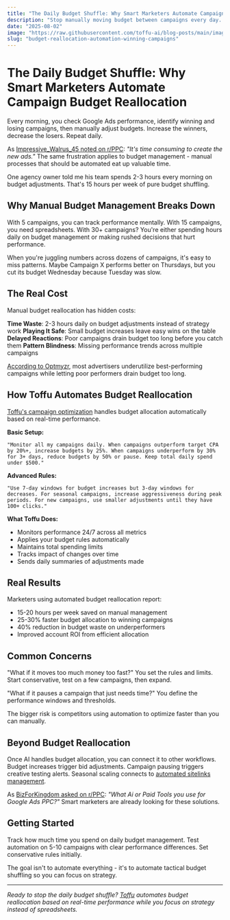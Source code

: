 ```yaml
---
title: "The Daily Budget Shuffle: Why Smart Marketers Automate Campaign Budget Reallocation"
description: "Stop manually moving budget between campaigns every day. Here's how AI automatically shifts money from losing ads to winning ones, boosting ROI while you sleep."
date: "2025-08-02"
image: "https://raw.githubusercontent.com/toffu-ai/blog-posts/main/images/budget-reallocation-automation-hero.avif"
slug: "budget-reallocation-automation-winning-campaigns"
---
```


# The Daily Budget Shuffle: Why Smart Marketers Automate Campaign Budget Reallocation

Every morning, you check Google Ads performance, identify winning and losing campaigns, then manually adjust budgets. Increase the winners, decrease the losers. Repeat daily.

As [Impressive_Walrus_45 noted on r/PPC](https://reddit.com/r/PPC/comments/1ib5wgf/automate_ad_publishing/): *"It's time consuming to create the new ads."* The same frustration applies to budget management - manual processes that should be automated eat up valuable time.

One agency owner told me his team spends 2-3 hours every morning on budget adjustments. That's 15 hours per week of pure budget shuffling.

## Why Manual Budget Management Breaks Down

With 5 campaigns, you can track performance mentally. With 15 campaigns, you need spreadsheets. With 30+ campaigns? You're either spending hours daily on budget management or making rushed decisions that hurt performance.

When you're juggling numbers across dozens of campaigns, it's easy to miss patterns. Maybe Campaign X performs better on Thursdays, but you cut its budget Wednesday because Tuesday was slow.

## The Real Cost

Manual budget reallocation has hidden costs:

**Time Waste**: 2-3 hours daily on budget adjustments instead of strategy work
**Playing It Safe**: Small budget increases leave easy wins on the table  
**Delayed Reactions**: Poor campaigns drain budget too long before you catch them
**Pattern Blindness**: Missing performance trends across multiple campaigns

[According to Optmyzr](https://www.optmyzr.com/blog/google-ads-budgets/), most advertisers underutilize best-performing campaigns while letting poor performers drain budget too long.

## How Toffu Automates Budget Reallocation

[Toffu's campaign optimization](https://toffu.ai/academy/campaign-optimization) handles budget allocation automatically based on real-time performance.

**Basic Setup:**
```
"Monitor all my campaigns daily. When campaigns outperform target CPA by 20%+, increase budgets by 25%. When campaigns underperform by 30% for 3+ days, reduce budgets by 50% or pause. Keep total daily spend under $500."
```

**Advanced Rules:**
```
"Use 7-day windows for budget increases but 3-day windows for decreases. For seasonal campaigns, increase aggressiveness during peak periods. For new campaigns, use smaller adjustments until they have 100+ clicks."
```

**What Toffu Does:**
- Monitors performance 24/7 across all metrics
- Applies your budget rules automatically
- Maintains total spending limits
- Tracks impact of changes over time
- Sends daily summaries of adjustments made

## Real Results

Marketers using automated budget reallocation report:
- 15-20 hours per week saved on manual management
- 25-30% faster budget allocation to winning campaigns
- 40% reduction in budget waste on underperformers
- Improved account ROI from efficient allocation

## Common Concerns

"What if it moves too much money too fast?" You set the rules and limits. Start conservative, test on a few campaigns, then expand.

"What if it pauses a campaign that just needs time?" You define the performance windows and thresholds.

The bigger risk is competitors using automation to optimize faster than you can manually.

## Beyond Budget Reallocation

Once AI handles budget allocation, you can connect it to other workflows. Budget increases trigger bid adjustments. Campaign pausing triggers creative testing alerts. Seasonal scaling connects to [automated sitelinks management](https://toffu.ai/blog/stop-manually-adding-sitelinks-automation).

As [BizForKingdom asked on r/PPC](https://reddit.com/r/PPC/comments/1mdr672/what_ai_or_paid_tools_you_use_for_google_ads_ppc/): *"What Ai or Paid Tools you use for Google Ads PPC?"* Smart marketers are already looking for these solutions.

## Getting Started

Track how much time you spend on daily budget management. Test automation on 5-10 campaigns with clear performance differences. Set conservative rules initially.

The goal isn't to automate everything - it's to automate tactical budget shuffling so you can focus on strategy.

---

*Ready to stop the daily budget shuffle? [Toffu](https://toffu.ai) automates budget reallocation based on real-time performance while you focus on strategy instead of spreadsheets.*